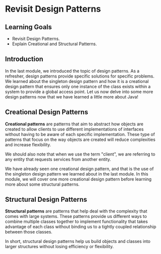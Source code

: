 # Revisit Design Patterns

## Learning Goals

- Revisit Design Patterns.
- Explain Creational and Structural Patterns.

## Introduction

In the last module, we introduced the topic of design patterns. As a refresher,
design patterns provide specific solutions for specific problems. We learned
about the singleton design pattern and how it is a creational design pattern
that ensures only one instance of the class exists within a system to provide a
global access point. Let us now delve into some more design patterns now that
we have learned a little more about Java!

## Creational Design Patterns

**Creational patterns** are patterns that aim to abstract how objects are
created to allow clients to use different implementations of interfaces without
having to be aware of each specific implementation. These type of patterns that
focus on the way objects are created will reduce complexities and increase
flexibility.

We should also note that when we use the term "client", we are referring to
any entity that requests services from another entity.

We have already seen one creational design pattern, and that is the use of the
singleton design pattern we learned about in the last module. In this module,
we will cover one more creational design pattern before learning more about
some structural patterns.

## Structural Design Patterns

**Structural patterns** are patterns that help deal with the complexity that
comes with large systems. These patterns provide us different ways to combine
multiple classes together to implement functionality that takes advantage of
each class without binding us to a tightly coupled relationship between those
classes.

In short, structural design patterns help us build objects and classes into
larger structures without losing efficiency or flexibility.
